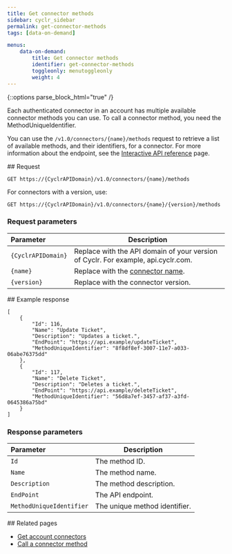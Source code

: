 ```yaml
---
title: Get connector methods
sidebar: cyclr_sidebar
permalink: get-connector-methods
tags: [data-on-demand]

menus:
    data-on-demand:
        title: Get connector methods
        identifier: get-connector-methods
        toggleonly: menutoggleonly
        weight: 4
---
```

{::options parse_block_html="true" /}
<section class="card">
Each authenticated connector in an account has multiple available connector methods you can use. To call a connector method, you need the  MethodUniqueIdentifier.

You can use the `/v1.0/connectors/{name}/methods` request to retrieve a list of available methods, and their identifiers, for a connector. For more information about the endpoint, see the [Interactive API reference](cyclr-api-reference) page.


</section>
<section class="card">
## Request

 `GET https://{CyclrAPIDomain}/v1.0/connectors/{name}/methods`

For connectors with a version, use:

 `GET https://{CyclrAPIDomain}/v1.0/connectors/{name}/{version}/methods`

### Request parameters

| **Parameter**         | **Description**                                                                   |
|:----------------------|-----------------------------------------------------------------------------------|
| `{CyclrAPIDomain}`   | Replace with the API domain of your version of Cyclr. For example, api.cyclr.com. |
| `{name}`              | Replace with the [connector name](get-account-connectors).                                                  |
| `{version}`           | Replace with the connector version.                                               |


</section>
<section class="card">
## Example response 

```
[
	{
		"Id": 116,
		"Name": "Update Ticket",
		"Description": "Updates a ticket.",
		"EndPoint": "https://api.example/updateTicket",
		"MethodUniqueIdentifier": "8f8df8ef-3007-11e7-a033-06abe76375dd"
	},
	{
		"Id": 117,
		"Name": "Delete Ticket",
		"Description": "Deletes a ticket.",
		"EndPoint": "https://api.example/deleteTicket",
		"MethodUniqueIdentifier": "56d8a7ef-3457-af37-a3fd-0645386a75bd"
	}
]
```
### Response parameters

| **Parameter**            | **Description**               |
|:-------------------------|-------------------------------|
| `Id`                     | The method ID.                |
| `Name`                   | The method name.              |
| `Description`            | The method description.       |
| `EndPoint`               | The API endpoint.             |
| `MethodUniqueIdentifier` | The unique method identifier. |


</section>
<section class="card">
## Related pages

*  [Get account connectors](get-account-connectors)
*  [Call a connector method](call-a-connector-method)

</section>
